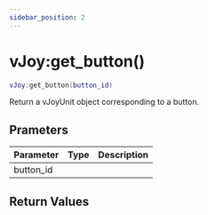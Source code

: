 ```yaml
---
sidebar_position: 2
---
```


# vJoy:get_button()
```lua
vJoy:get_button(button_id)
```
Return a vJoyUnit object corresponding to a button.


## Prameters
|Parameter|Type|Description|
|-|-|-|
|button_id|||


## Return Values
